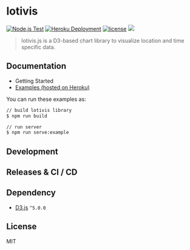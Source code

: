 # lotivis

[![Node.js Test](https://github.com/lukasdanckwerth/lotivis/actions/workflows/npm-test.yml/badge.svg)](https://github.com/lukasdanckwerth/lotivis/actions/workflows/npm-test.yml) [![Heroku Deployment ](https://github.com/lukasdanckwerth/lotivis/actions/workflows/heroku-deployment.yml/badge.svg)](https://github.com/lukasdanckwerth/lotivis/actions/workflows/heroku-deployment.yml) [![license](http://img.shields.io/badge/license-MIT-brightgreen.svg?style=flat)](https://github.com/c3js/c3/blob/master/LICENSE) [![](https://data.jsdelivr.com/v1/package/npm/lotivis/badge?style=rounded)](https://www.jsdelivr.com/package/npm/lotivis)

> lotivis.js is a D3-based chart library to visualize location and time specific data.

## Documentation

- Getting Started
- [Examples (hosted on Heroku)](https://lotivis.herokuapp.com/index.html)

You can run these examples as:
```bash
// build lotivis library
$ npm run build

// run server
$ npm run serve:example
```

## Development



## Releases & CI / CD



## Dependency

+ [D3.js](https://github.com/mbostock/d3) `^5.0.0`

## License

MIT
